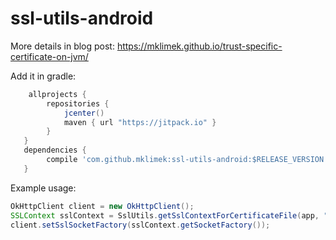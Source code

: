 # ssl-utils-android

More details in blog post: https://mklimek.github.io/trust-specific-certificate-on-jvm/

Add it in gradle:
```gradle
    allprojects {
        repositories { 
            jcenter()
            maven { url "https://jitpack.io" }
        }
   }
   dependencies {
        compile 'com.github.mklimek:ssl-utils-android:$RELEASE_VERSION'
   }
```

Example usage:
```java
OkHttpClient client = new OkHttpClient();
SSLContext sslContext = SslUtils.getSslContextForCertificateFile(app, "BPClass2RootCA-sha2.cer");
client.setSslSocketFactory(sslContext.getSocketFactory());
```

